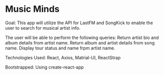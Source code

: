 # Music Minds

Goal:
This app will utilize the API for LastFM and SongKick to enable the user to search for musical artist info.

The user will be able to perform the following queries:
Return artist bio and album details from artist name. Return album and artist details from song name. Display tour status and name frpm artist name.

Technologies Used:
React,
Axios,
Matrial-UI,
ReactStrap

Bootstrapped:
Using create-react-app
